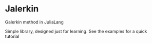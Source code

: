 # Jalerkin
Galerkin method in JuliaLang

Simple library, designed just for learning. See the examples for a quick tutorial

